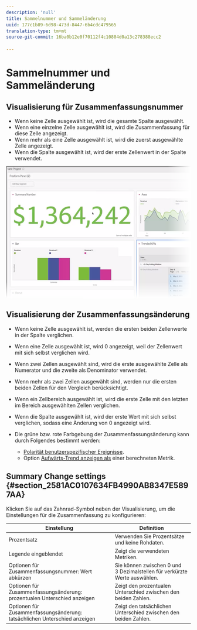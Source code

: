 ```yaml
---
description: 'null'
title: Sammelnummer und Sammeländerung
uuid: 177c1b89-6d98-473d-8447-6b4cdc479565
translation-type: tm+mt
source-git-commit: 16ba0b12e0f70112f4c10804d0a13c278388ecc2

---
```



# Sammelnummer und Sammeländerung

## Visualisierung für Zusammenfassungsnummer

* Wenn keine Zelle ausgewählt ist, wird die gesamte Spalte ausgewählt.
* Wenn eine einzelne Zelle ausgewählt ist, wird die Zusammenfassung für diese Zelle angezeigt.
* Wenn mehr als eine Zelle ausgewählt ist, wird die zuerst ausgewählte Zelle angezeigt.
* Wenn die Spalte ausgewählt ist, wird der erste Zellenwert in der Spalte verwendet.

![](assets/summary-number.png)

## Visualisierung der Zusammenfassungsänderung

* Wenn keine Zelle ausgewählt ist, werden die ersten beiden Zellenwerte in der Spalte verglichen.
* Wenn eine Zelle ausgewählt ist, wird 0 angezeigt, weil der Zellenwert mit sich selbst verglichen wird.
* Wenn zwei Zellen ausgewählt sind, wird die erste ausgewählte Zelle als Numerator und die zweite als Denominator verwendet.
* Wenn mehr als zwei Zellen ausgewählt sind, werden nur die ersten beiden Zellen für den Vergleich berücksichtigt.
* Wenn ein Zellbereich ausgewählt ist, wird die erste Zelle mit den letzten im Bereich ausgewählten Zellen verglichen.
* Wenn die Spalte ausgewählt ist, wird der erste Wert mit sich selbst verglichen, sodass eine Änderung von 0 angezeigt wird.
* Die grüne bzw. rote Farbgebung der Zusammenfassungsänderung kann durch Folgendes bestimmt werden:

   * [Polarität benutzerspezifischer Ereignisse](https://marketing.adobe.com/resources/help/en_US/reference/success_event.html).
   * Option [Aufwärts-Trend anzeigen als](https://marketing.adobe.com/resources/help/en_US/analytics/calcmetrics/cm_build_metrics.html) einer berechneten Metrik.

## Summary Change settings {#section_2581AC0107634FB4990AB8347E5897AA}

Klicken Sie auf das Zahnrad-Symbol neben der Visualisierung, um die Einstellungen für die Zusammenfassung zu konfigurieren:

| Einstellung | Definition |
|--- |--- |
| Prozentsatz | Verwenden Sie Prozentsätze und keine Rohdaten. |
| Legende eingeblendet | Zeigt die verwendeten Metriken. |
| Optionen für Zusammenfassungsnummer: Wert abkürzen | Sie können zwischen 0 und 3 Dezimalstellen für verkürzte Werte auswählen. |
| Optionen für Zusammenfassungsänderung: prozentualen Unterschied anzeigen | Zeigt den prozentualen Unterschied zwischen den beiden Zahlen. |
| Optionen für Zusammenfassungsänderung: tatsächlichen Unterschied anzeigen | Zeigt den tatsächlichen Unterschied zwischen den beiden Zahlen. |

